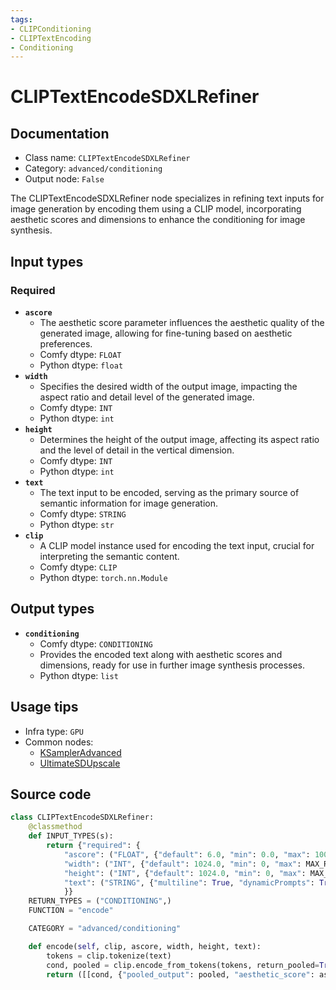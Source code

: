 ```yaml
---
tags:
- CLIPConditioning
- CLIPTextEncoding
- Conditioning
---
```


# CLIPTextEncodeSDXLRefiner
## Documentation
- Class name: `CLIPTextEncodeSDXLRefiner`
- Category: `advanced/conditioning`
- Output node: `False`

The CLIPTextEncodeSDXLRefiner node specializes in refining text inputs for image generation by encoding them using a CLIP model, incorporating aesthetic scores and dimensions to enhance the conditioning for image synthesis.
## Input types
### Required
- **`ascore`**
    - The aesthetic score parameter influences the aesthetic quality of the generated image, allowing for fine-tuning based on aesthetic preferences.
    - Comfy dtype: `FLOAT`
    - Python dtype: `float`
- **`width`**
    - Specifies the desired width of the output image, impacting the aspect ratio and detail level of the generated image.
    - Comfy dtype: `INT`
    - Python dtype: `int`
- **`height`**
    - Determines the height of the output image, affecting its aspect ratio and the level of detail in the vertical dimension.
    - Comfy dtype: `INT`
    - Python dtype: `int`
- **`text`**
    - The text input to be encoded, serving as the primary source of semantic information for image generation.
    - Comfy dtype: `STRING`
    - Python dtype: `str`
- **`clip`**
    - A CLIP model instance used for encoding the text input, crucial for interpreting the semantic content.
    - Comfy dtype: `CLIP`
    - Python dtype: `torch.nn.Module`
## Output types
- **`conditioning`**
    - Comfy dtype: `CONDITIONING`
    - Provides the encoded text along with aesthetic scores and dimensions, ready for use in further image synthesis processes.
    - Python dtype: `list`
## Usage tips
- Infra type: `GPU`
- Common nodes:
    - [KSamplerAdvanced](../../Comfy/Nodes/KSamplerAdvanced.md)
    - [UltimateSDUpscale](../../ComfyUI_UltimateSDUpscale/Nodes/UltimateSDUpscale.md)



## Source code
```python
class CLIPTextEncodeSDXLRefiner:
    @classmethod
    def INPUT_TYPES(s):
        return {"required": {
            "ascore": ("FLOAT", {"default": 6.0, "min": 0.0, "max": 1000.0, "step": 0.01}),
            "width": ("INT", {"default": 1024.0, "min": 0, "max": MAX_RESOLUTION}),
            "height": ("INT", {"default": 1024.0, "min": 0, "max": MAX_RESOLUTION}),
            "text": ("STRING", {"multiline": True, "dynamicPrompts": True}), "clip": ("CLIP", ),
            }}
    RETURN_TYPES = ("CONDITIONING",)
    FUNCTION = "encode"

    CATEGORY = "advanced/conditioning"

    def encode(self, clip, ascore, width, height, text):
        tokens = clip.tokenize(text)
        cond, pooled = clip.encode_from_tokens(tokens, return_pooled=True)
        return ([[cond, {"pooled_output": pooled, "aesthetic_score": ascore, "width": width,"height": height}]], )

```

